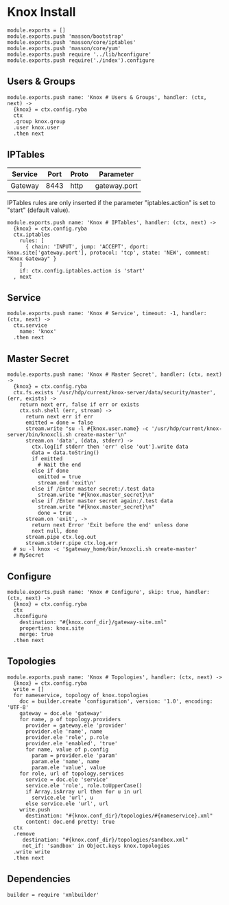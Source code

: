
# Knox Install

    module.exports = []
    module.exports.push 'masson/bootstrap'
    module.exports.push 'masson/core/iptables'
    module.exports.push 'masson/core/yum'
    module.exports.push require '../lib/hconfigure'
    module.exports.push require('./index').configure

## Users & Groups

    module.exports.push name: 'Knox # Users & Groups', handler: (ctx, next) ->
      {knox} = ctx.config.ryba
      ctx
      .group knox.group
      .user knox.user
      .then next

## IPTables

| Service        | Port  | Proto | Parameter       |
|----------------|-------|-------|-----------------|
| Gateway        | 8443  | http  | gateway.port    |


IPTables rules are only inserted if the parameter "iptables.action" is set to
"start" (default value).

    module.exports.push name: 'Knox # IPTables', handler: (ctx, next) ->
      {knox} = ctx.config.ryba
      ctx.iptables
        rules: [
          { chain: 'INPUT', jump: 'ACCEPT', dport: knox.site['gateway.port'], protocol: 'tcp', state: 'NEW', comment: "Knox Gateway" }
        ]
        if: ctx.config.iptables.action is 'start'
      , next

## Service

    module.exports.push name: 'Knox # Service', timeout: -1, handler: (ctx, next) ->
      ctx.service
        name: 'knox'
      .then next

## Master Secret

    module.exports.push name: 'Knox # Master Secret', handler: (ctx, next) ->
      {knox} = ctx.config.ryba
      ctx.fs.exists '/usr/hdp/current/knox-server/data/security/master', (err, exists) ->
        return next err, false if err or exists
        ctx.ssh.shell (err, stream) ->
          return next err if err
          emitted = done = false
          stream.write "su -l #{knox.user.name} -c '/usr/hdp/current/knox-server/bin/knoxcli.sh create-master'\n"
          stream.on 'data', (data, stderr) ->
            ctx.log[if stderr then 'err' else 'out'].write data
            data = data.toString()
            if emitted
              # Wait the end
            else if done
              emitted = true
              stream.end 'exit\n'
            else if /Enter master secret:/.test data
              stream.write "#{knox.master_secret}\n"
            else if /Enter master secret again:/.test data
              stream.write "#{knox.master_secret}\n"
              done = true
          stream.on 'exit', ->
            return next Error 'Exit before the end' unless done
            next null, done
          stream.pipe ctx.log.out
          stream.stderr.pipe ctx.log.err
      # su -l knox -c '$gateway_home/bin/knoxcli.sh create-master'
      # MySecret

## Configure

    module.exports.push name: 'Knox # Configure', skip: true, handler: (ctx, next) ->
      {knox} = ctx.config.ryba
      ctx
      .hconfigure
        destination: "#{knox.conf_dir}/gateway-site.xml"
        properties: knox.site
        merge: true
      .then next


## Topologies

    module.exports.push name: 'Knox # Topologies', handler: (ctx, next) ->
      {knox} = ctx.config.ryba
      write = []
      for nameservice, topology of knox.topologies
        doc = builder.create 'configuration', version: '1.0', encoding: 'UTF-8'
        gateway = doc.ele 'gateway'
        for name, p of topology.providers
          provider = gateway.ele 'provider'
          provider.ele 'name', name
          provider.ele 'role', p.role
          provider.ele 'enabled', 'true'
          for name, value of p.config
            param = provider.ele 'param'
            param.ele 'name', name
            param.ele 'value', value
        for role, url of topology.services
          service = doc.ele 'service'
          service.ele 'role', role.toUpperCase()
          if Array.isArray url then for u in url
            service.ele 'url', u
          else service.ele 'url', url
        write.push
          destination: "#{knox.conf_dir}/topologies/#{nameservice}.xml"
          content: doc.end pretty: true
      ctx
      .remove
         destination: "#{knox.conf_dir}/topologies/sandbox.xml"
         not_if: 'sandbox' in Object.keys knox.topologies
      .write write
      .then next

## Dependencies

    builder = require 'xmlbuilder'
